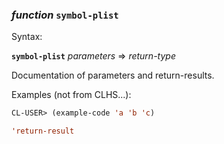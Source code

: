 ### <em>function</em> <strong>`symbol-plist`</strong>

Syntax:

<strong>`symbol-plist`</strong> <em>parameters</em> => <em>return-type</em>

Documentation of parameters and return-results.

Examples (not from CLHS...):

```lisp
CL-USER> (example-code 'a 'b 'c)

'return-result
```
